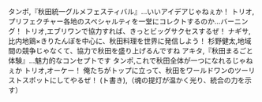 タンポ,『秋田統一グルメフェスティバル』...いいアイデアじゃねぇか！
トリオ,プリフェクチャー各地のスペシャルティを一堂にコレクトするのか...バーニング！
トリオ,エブリワンで協力すれば、きっとビッグサクセスするぜ！
ナギサ,比内地鶏×きりたんぽを中心に、秋田料理を世界に発信しよう！
杉野健太,地域間の競争じゃなくて、協力で秋田を盛り上げるんですね
アキタ,『秋田まるごと体験』...魅力的なコンセプトです
タンポ,これで秋田全体が一つになれるじゃねぇか
トリオ,オーケー！ 俺たちがトップに立って、秋田をワールドワンのツーリストスポットにしてやるぜ！
(ト書き),（魂の提灯が温かく光り、統合の力を示す）
